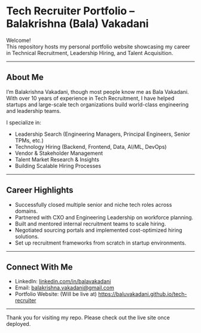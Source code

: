 # Tech Recruiter Portfolio – Balakrishna (Bala) Vakadani  

Welcome!  
This repository hosts my personal portfolio website showcasing my career in Technical Recruitment, Leadership Hiring, and Talent Acquisition.  

---

## About Me  
I’m Balakrishna Vakadani, though most people know me as Bala Vakadani.  
With over 10 years of experience in Tech Recruitment, I have helped startups and large-scale tech organizations build world-class engineering and leadership teams.  

I specialize in:  
- Leadership Search (Engineering Managers, Principal Engineers, Senior TPMs, etc.)  
- Technology Hiring (Backend, Frontend, Data, AI/ML, DevOps)  
- Vendor & Stakeholder Management  
- Talent Market Research & Insights  
- Building Scalable Hiring Processes  

---

## Career Highlights  
- Successfully closed multiple senior and niche tech roles across domains.  
- Partnered with CXO and Engineering Leadership on workforce planning.  
- Built and mentored internal recruitment teams to scale hiring.  
- Negotiated sourcing portals and implemented cost-optimized hiring solutions.  
- Set up recruitment frameworks from scratch in startup environments.  

---

## Connect With Me  
- LinkedIn: [linkedin.com/in/balavakadani](https://linkedin.com/in/balavakadani)  
- Email: [balakrishna.vakadani@gmail.com](mailto:balakrishna.vakadani@gmail.com)  
- Portfolio Website: (Will be live at) https://baluvakadani.github.io/tech-recruiter  

---

Thank you for visiting my repo. Please check out the live site once deployed.  
